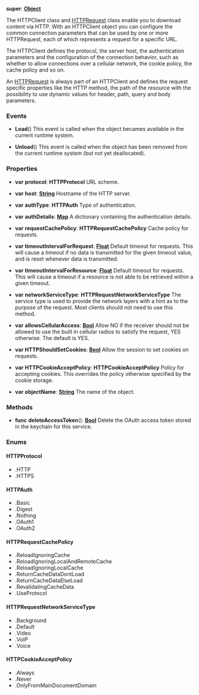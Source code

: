 **super**: **[Object](Object.md)**

The HTTPClient class and <a href="HTTPRequest.html">HTTPRequest</a> class enable you to download content via HTTP. With an HTTPClient object you can configure the common connection parameters that can be used by one or more HTTPRequest, each of which represents a request for a specific URL.

The HTTPClient defines the protocol, the server host, the authentication parameters and the configuration of the connection behavior, such as whether to allow connections over a cellular network, the cookie policy, the cache policy and so on.

An <a href="HTTPRequest.html">HTTPRequest</a> is always part of an HTTPClient and defines the request specific properties like the HTTP method, the path of the resource with the possibility to use dynamic values for header, path, query and body parameters.

### Events

* **Load**()
This event is called when the object becames available in the current runtime system.

* **Unload**()
This event is called when the object has been removed from the current runtime system (but not yet deallocated).



### Properties

* **var** **protocol**: **HTTPProtocol**
URL scheme.

* **var** **host**: **[String](../gravity/string.md)**
Hostname of the HTTP server.

* **var** **authType**: **HTTPAuth**
Type of authentication.

* **var** **authDetails**: **[Map](../gravity/map.md)**
A dictionary containing the authentication details.

* **var** **requestCachePolicy**: **HTTPRequestCachePolicy**
Cache policy for requests.

* **var** **timeoutIntervalForRequest**: **[Float](../gravity/float.md)**
Default timeout for requests.  This will cause a timeout if no data is transmitted for the given timeout value, and is reset whenever data is transmitted.

* **var** **timeoutIntervalForResource**: **[Float](../gravity/float.md)**
Default timeout for requests.  This will cause a timeout if a resource is not able to be retrieved within a given timeout.

* **var** **networkServiceType**: **HTTPRequestNetworkServiceType**
The service type is used to provide the network layers with a hint as to the purpose of the request.  Most clients should not need to use this method.

* **var** **allowsCellularAccess**: **[Bool](../gravity/bool.md)**
Allow NO if the receiver should not be allowed to use the built in cellular radios to satisfy the request, YES otherwise. The default is YES.

* **var** **HTTPShouldSetCookies**: **[Bool](../gravity/bool.md)**
Allow the session to set cookies on requests.

* **var** **HTTPCookieAcceptPolicy**: **HTTPCookieAcceptPolicy**
Policy for accepting cookies. This overrides the policy otherwise specified by the cookie storage.

* **var** **objectName**: **[String](../gravity/string.md)**
The name of the object.



### Methods

* **func** **deleteAccessToken**(): <strong>[Bool](../gravity/bool.md)</strong> 
Delete the OAuth access token stored in the keychain for this service.





### Enums

<div id="_enum_HTTPProtocol"></div>

#### HTTPProtocol
 * .HTTP
 * .HTTPS

<div id="_enum_HTTPAuth"></div>

#### HTTPAuth
 * .Basic
 * .Digest
 * .Nothing
 * .OAuth1
 * .OAuth2

<div id="_enum_HTTPRequestCachePolicy"></div>

#### HTTPRequestCachePolicy
 * .ReloadIgnoringCache
 * .ReloadIgnoringLocalAndRemoteCache
 * .ReloadIgnoringLocalCache
 * .ReturnCacheDataDontLoad
 * .ReturnCacheDataElseLoad
 * .RevalidatingCacheData
 * .UseProtocol

<div id="_enum_HTTPRequestNetworkServiceType"></div>

#### HTTPRequestNetworkServiceType
 * .Background
 * .Default
 * .Video
 * .VoIP
 * .Voice

<div id="_enum_HTTPCookieAcceptPolicy"></div>

#### HTTPCookieAcceptPolicy
 * .Always
 * .Never
 * .OnlyFromMainDocumentDomain



